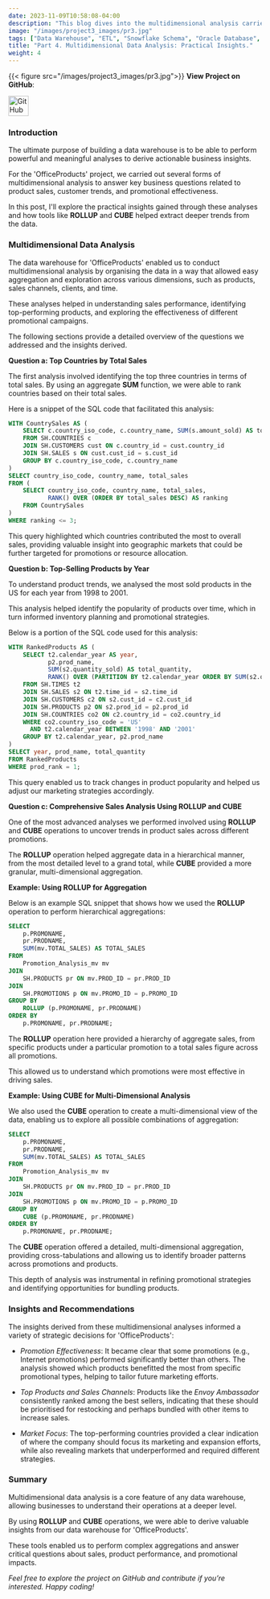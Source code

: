 ```yaml
---
date: 2023-11-09T10:58:08-04:00
description: "This blog dives into the multidimensional analysis carried out using the data warehouse, highlighting how questions were formulated, data was aggregated, and insights were derived using SQL operations like ROLLUP and CUBE."
image: "/images/project3_images/pr3.jpg"
tags: ["Data Warehouse", "ETL", "Snowflake Schema", "Oracle Database", "Business Intelligence", "Data Modelling", "Multidimensional Analysis", "SQL", "Data Engineering", "Enterprise Data Management"]
title: "Part 4. Multidimensional Data Analysis: Practical Insights."
weight: 4
---
```

{{< figure src="/images/project3_images/pr3.jpg">}}
**View Project on GitHub**: 

<a href="https://github.com/drnsmith/warehouse-management-system" target="_blank">
    <img src="/images/github.png" alt="GitHub" style="width:40px; height:40px; vertical-align: middle;">
  </a>

### Introduction
The ultimate purpose of building a data warehouse is to be able to perform powerful and meaningful analyses to derive actionable business insights. 

For the 'OfficeProducts' project, we carried out several forms of multidimensional analysis to answer key business questions related to product sales, customer trends, and promotional effectiveness. 

In this post, I'll explore the practical insights gained through these analyses and how tools like **ROLLUP** and **CUBE** helped extract deeper trends from the data.

### Multidimensional Data Analysis

The data warehouse for 'OfficeProducts' enabled us to conduct multidimensional analysis by organising the data in a way that allowed easy aggregation and exploration across various dimensions, such as products, sales channels, clients, and time. 

These analyses helped in understanding sales performance, identifying top-performing products, and exploring the effectiveness of different promotional campaigns.

The following sections provide a detailed overview of the questions we addressed and the insights derived.

**Question a: Top Countries by Total Sales**

The first analysis involved identifying the top three countries in terms of total sales. By using an aggregate **SUM** function, we were able to rank countries based on their total sales. 

Here is a snippet of the SQL code that facilitated this analysis:
```sql
WITH CountrySales AS (
    SELECT c.country_iso_code, c.country_name, SUM(s.amount_sold) AS total_sales
    FROM SH.COUNTRIES c
    JOIN SH.CUSTOMERS cust ON c.country_id = cust.country_id
    JOIN SH.SALES s ON cust.cust_id = s.cust_id
    GROUP BY c.country_iso_code, c.country_name
)
SELECT country_iso_code, country_name, total_sales
FROM (
    SELECT country_iso_code, country_name, total_sales,
           RANK() OVER (ORDER BY total_sales DESC) AS ranking
    FROM CountrySales
)
WHERE ranking <= 3;
```

This query highlighted which countries contributed the most to overall sales, providing valuable insight into geographic markets that could be further targeted for promotions or resource allocation.

**Question b: Top-Selling Products by Year**

To understand product trends, we analysed the most sold products in the US for each year from 1998 to 2001. 

This analysis helped identify the popularity of products over time, which in turn informed inventory planning and promotional strategies.

Below is a portion of the SQL code used for this analysis:
```sql
WITH RankedProducts AS (
    SELECT t2.calendar_year AS year,
           p2.prod_name,
           SUM(s2.quantity_sold) AS total_quantity,
           RANK() OVER (PARTITION BY t2.calendar_year ORDER BY SUM(s2.quantity_sold) DESC) AS prod_rank
    FROM SH.TIMES t2
    JOIN SH.SALES s2 ON t2.time_id = s2.time_id
    JOIN SH.CUSTOMERS c2 ON s2.cust_id = c2.cust_id
    JOIN SH.PRODUCTS p2 ON s2.prod_id = p2.prod_id
    JOIN SH.COUNTRIES co2 ON c2.country_id = co2.country_id
    WHERE co2.country_iso_code = 'US'
      AND t2.calendar_year BETWEEN '1998' AND '2001'
    GROUP BY t2.calendar_year, p2.prod_name
)
SELECT year, prod_name, total_quantity
FROM RankedProducts
WHERE prod_rank = 1;
```

This query enabled us to track changes in product popularity and helped us adjust our marketing strategies accordingly.

**Question c: Comprehensive Sales Analysis Using ROLLUP and CUBE**

One of the most advanced analyses we performed involved using **ROLLUP** and **CUBE** operations to uncover trends in product sales across different promotions. 

The **ROLLUP** operation helped aggregate data in a hierarchical manner, from the most detailed level to a grand total, while **CUBE** provided a more granular, multi-dimensional aggregation.

**Example: Using ROLLUP for Aggregation**

Below is an example SQL snippet that shows how we used the **ROLLUP** operation to perform hierarchical aggregations:
```sql
SELECT
    p.PROMONAME,
    pr.PRODNAME,
    SUM(mv.TOTAL_SALES) AS TOTAL_SALES
FROM
    Promotion_Analysis_mv mv
JOIN
    SH.PRODUCTS pr ON mv.PROD_ID = pr.PROD_ID
JOIN
    SH.PROMOTIONS p ON mv.PROMO_ID = p.PROMO_ID
GROUP BY
    ROLLUP (p.PROMONAME, pr.PRODNAME)
ORDER BY
    p.PROMONAME, pr.PRODNAME;
```

The **ROLLUP** operation here provided a hierarchy of aggregate sales, from specific products under a particular promotion to a total sales figure across all promotions. 

This allowed us to understand which promotions were most effective in driving sales.

**Example: Using CUBE for Multi-Dimensional Analysis**

We also used the **CUBE** operation to create a multi-dimensional view of the data, enabling us to explore all possible combinations of aggregation:
```sql
SELECT
    p.PROMONAME,
    pr.PRODNAME,
    SUM(mv.TOTAL_SALES) AS TOTAL_SALES
FROM
    Promotion_Analysis_mv mv
JOIN
    SH.PRODUCTS pr ON mv.PROD_ID = pr.PROD_ID
JOIN
    SH.PROMOTIONS p ON mv.PROMO_ID = p.PROMO_ID
GROUP BY
    CUBE (p.PROMONAME, pr.PRODNAME)
ORDER BY
    p.PROMONAME, pr.PRODNAME;
```

The **CUBE** operation offered a detailed, multi-dimensional aggregation, providing cross-tabulations and allowing us to identify broader patterns across promotions and products. 

This depth of analysis was instrumental in refining promotional strategies and identifying opportunities for bundling products.

### Insights and Recommendations

The insights derived from these multidimensional analyses informed a variety of strategic decisions for 'OfficeProducts':

 - *Promotion Effectiveness*: It became clear that some promotions (e.g., Internet promotions) performed significantly better than others. The analysis showed which products benefitted the most from specific promotional types, helping to tailor future marketing efforts.

 - *Top Products and Sales Channels*: Products like the *Envoy Ambassador* consistently ranked among the best sellers, indicating that these should be prioritised for restocking and perhaps bundled with other items to increase sales.

 - *Market Focus*: The top-performing countries provided a clear indication of where the company should focus its marketing and expansion efforts, while also revealing markets that underperformed and required different strategies.

### Summary

Multidimensional data analysis is a core feature of any data warehouse, allowing businesses to understand their operations at a deeper level. 

By using **ROLLUP** and **CUBE** operations, we were able to derive valuable insights from our data warehouse for 'OfficeProducts'. 

These tools enabled us to perform complex aggregations and answer critical questions about sales, product performance, and promotional impacts.

*Feel free to explore the project on GitHub and contribute if you’re interested. Happy coding!*